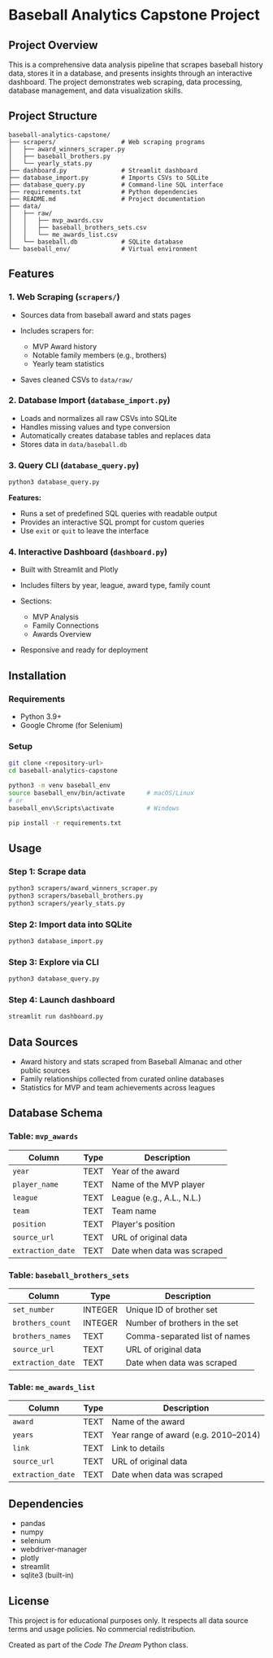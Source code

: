 # Baseball Analytics Capstone Project

## Project Overview

This is a comprehensive data analysis pipeline that scrapes baseball history data, stores it in a database, and presents insights through an interactive dashboard. The project demonstrates web scraping, data processing, database management, and data visualization skills.

## Project Structure

```
baseball-analytics-capstone/
├── scrapers/                  # Web scraping programs
│   ├── award_winners_scraper.py
│   ├── baseball_brothers.py
│   └── yearly_stats.py
├── dashboard.py               # Streamlit dashboard
├── database_import.py         # Imports CSVs to SQLite
├── database_query.py          # Command-line SQL interface
├── requirements.txt           # Python dependencies
├── README.md                  # Project documentation
├── data/
│   ├── raw/
│   │   ├── mvp_awards.csv
│   │   ├── baseball_brothers_sets.csv
│   │   └── me_awards_list.csv
│   └── baseball.db            # SQLite database
└── baseball_env/              # Virtual environment
```

## Features

### 1. Web Scraping (`scrapers/`)

* Sources data from baseball award and stats pages
* Includes scrapers for:

  * MVP Award history
  * Notable family members (e.g., brothers)
  * Yearly team statistics
* Saves cleaned CSVs to `data/raw/`

### 2. Database Import (`database_import.py`)

* Loads and normalizes all raw CSVs into SQLite
* Handles missing values and type conversion
* Automatically creates database tables and replaces data
* Stores data in `data/baseball.db`

### 3. Query CLI (`database_query.py`)

```bash
python3 database_query.py
```

**Features:**

* Runs a set of predefined SQL queries with readable output
* Provides an interactive SQL prompt for custom queries
* Use `exit` or `quit` to leave the interface

### 4. Interactive Dashboard (`dashboard.py`)

* Built with Streamlit and Plotly
* Includes filters by year, league, award type, family count
* Sections:

  * MVP Analysis
  * Family Connections
  * Awards Overview
* Responsive and ready for deployment

## Installation

### Requirements

* Python 3.9+
* Google Chrome (for Selenium)

### Setup

```bash
git clone <repository-url>
cd baseball-analytics-capstone

python3 -m venv baseball_env
source baseball_env/bin/activate      # macOS/Linux
# or
baseball_env\Scripts\activate         # Windows

pip install -r requirements.txt
```

## Usage

### Step 1: Scrape data

```bash
python3 scrapers/award_winners_scraper.py
python3 scrapers/baseball_brothers.py
python3 scrapers/yearly_stats.py
```

### Step 2: Import data into SQLite

```bash
python3 database_import.py
```

### Step 3: Explore via CLI

```bash
python3 database_query.py
```

### Step 4: Launch dashboard

```bash
streamlit run dashboard.py
```

## Data Sources

* Award history and stats scraped from Baseball Almanac and other public sources
* Family relationships collected from curated online databases
* Statistics for MVP and team achievements across leagues

## Database Schema

### Table: `mvp_awards`

| Column            | Type | Description                |
| ----------------- | ---- | -------------------------- |
| `year`            | TEXT | Year of the award          |
| `player_name`     | TEXT | Name of the MVP player     |
| `league`          | TEXT | League (e.g., A.L., N.L.)  |
| `team`            | TEXT | Team name                  |
| `position`        | TEXT | Player's position          |
| `source_url`      | TEXT | URL of original data       |
| `extraction_date` | TEXT | Date when data was scraped |

### Table: `baseball_brothers_sets`

| Column            | Type    | Description                   |
| ----------------- | ------- | ----------------------------- |
| `set_number`      | INTEGER | Unique ID of brother set      |
| `brothers_count`  | INTEGER | Number of brothers in the set |
| `brothers_names`  | TEXT    | Comma-separated list of names |
| `source_url`      | TEXT    | URL of original data          |
| `extraction_date` | TEXT    | Date when data was scraped    |

### Table: `me_awards_list`

| Column            | Type | Description                          |
| ----------------- | ---- | ------------------------------------ |
| `award`           | TEXT | Name of the award                    |
| `years`           | TEXT | Year range of award (e.g. 2010–2014) |
| `link`            | TEXT | Link to details                      |
| `source_url`      | TEXT | URL of original data                 |
| `extraction_date` | TEXT | Date when data was scraped           |

## Dependencies

* pandas
* numpy
* selenium
* webdriver-manager
* plotly
* streamlit
* sqlite3 (built-in)

## License

This project is for educational purposes only. It respects all data source terms and usage policies. No commercial redistribution.

Created as part of the *Code The Dream* Python class.
